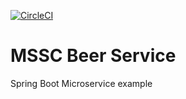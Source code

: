 [![CircleCI](https://dl.circleci.com/status-badge/img/gh/IvanKrstic123/mssc-beer-service/tree/master.svg?style=svg)](https://dl.circleci.com/status-badge/redirect/gh/IvanKrstic123/mssc-beer-service/tree/master)
# MSSC Beer Service

Spring Boot Microservice example